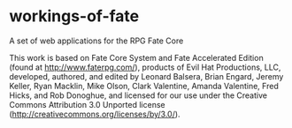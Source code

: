 workings-of-fate
================

A set of web applications for the RPG Fate Core


This work is based on Fate Core System and Fate Accelerated Edition (found at http://www.faterpg.com/),
products of Evil Hat Productions, LLC, developed, authored, and edited by Leonard Balsera, Brian Engard,
Jeremy Keller, Ryan Macklin, Mike Olson, Clark Valentine, Amanda Valentine, Fred Hicks, and Rob Donoghue,
and licensed for our use under the Creative Commons Attribution 3.0 Unported license
(http://creativecommons.org/licenses/by/3.0/).
